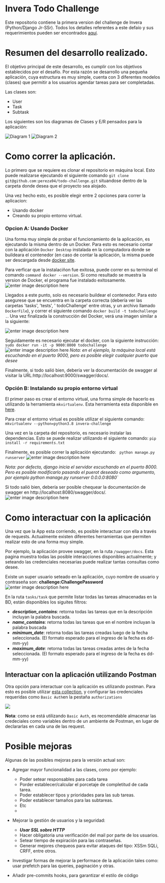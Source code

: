 
# Invera Todo Challenge

Este repositorio contiene la primera version del challenge de Invera (Python/Django Jr-SSr). Todos los detalles referentes a este defaío y sus requerimientos pueden ser encontrados [aquí](https://github.com/invera/todo-challenge?tab=readme-ov-file).

# Resumen del desarrollo realizado.
El objetivo principal de este desarrollo, es cumplir con los objetivos establecidos por el desafío. Por esta razón se desarrollo una pequeña aplicación, cuya estructura es muy simple, cuenta con 3 diferentes modelos (clases) que permitir a los usuarios agendar tareas para ser completadas.

Las clases son:

 - User
 - Task
 - Subtask

Los siguientes son los diagramas de Clases y E/R pensados para la aplicación:

![Diagram 1](https://raw.githubusercontent.com/pereza94/ImagesForReadmes/draft/Diagrama1.png)
![Diagram 2](https://raw.githubusercontent.com/pereza94/ImagesForReadmes/draft/Diagrama2.png)


# Como correr la aplicación.
Lo primero que se requiere es clonar el repositorio en máquina local. Esto puede realizarse ejecutando el siguiente comando `git clone git@github.com:pereza94/todo-challenge.git` situandose dentro de la carpeta donde desea que el proyecto sea alojado.

Una vez hecho esto, es posible elegir entre 2 opciones para correr la aplicacion:
* Usando docker
* Creando su propio entorno virtual.

### Opcion A: Usando Docker
Una forma muy simple de probar el funcionamiento de la aplicación, es ejecutando la misma dentro de un Docker. Para esto es necesario contar con la aplicación `Docker Desktop` instalada en la computadora donde se buildeara el contenedor (en caso de contar la aplicación, la misma puede ser descargada desde [docker site](https://www.docker.com/products/docker-desktop/#).

Para verficar que la instalaciñon fue exitosa, puede correr en su terminal el comando `command docker --version`. Si como resultado se muestra la version de Docker, el programa fue instalado exitosamente.
![enter image description here](https://raw.githubusercontent.com/pereza94/ImagesForReadmes/draft/docker_version.png?token=GHSAT0AAAAAACOYVBDTPXDGZCPSWUHIRJ7EZPHNKMQ)

Llegados a este punto, solo es necesario buildear el contenedor. Para esto asegurese que se encuentra en la carpeta correcta (debería ver las carpetas 'tasks', 'tests', ' todoChallenge' entre otras, y un archivo llamado `DockerFile`), y correr el siguiente comando `docker build -t todochallenge .`. Una vez finalizada la construcción del Docker, verá una imagen similar a la siguiente:

![enter image description here](https://raw.githubusercontent.com/pereza94/ImagesForReadmes/draft/docker_build.png?token=GHSAT0AAAAAACOYVBDS3YBN4OURILOUBBCSZPHOJQA)

Seguidamente es necesario ejecutar el docker, con la siguiente instrucción:
` sudo docker run -it -p 9000:8000 todochallenge`
![enter image description here](https://raw.githubusercontent.com/pereza94/ImagesForReadmes/draft/docker_running.png?token=GHSAT0AAAAAACOYVBDSKMTOS5K6XBZXIDWOZPHOIWQ)
*Nota: en el ejemplo, la máquina local está escuchando en el puerto 9000, pero es posible elegir cualquier puerto que desee*

Finalmente, si todo salió bien, debería ver la documentación de swagger al visitar la URL:http://localhost:9000/swagger/docs/.

### Opción B: Instalando su propio entorno virtual

El primer paso es crear el entorno virtual, una forma simple de hacerlo es utilizando la herramienta `mkvirtualenv`. Esta herramienta esta disponible en  [here](https://virtualenvwrapper-docs-es.readthedocs.io/es/latest/install.html).

Para crear el entorno virtual es posible utilizar el siguiente comando:
`mkvirtualenv --python=python3.8 invera-challenge`

Una vez en la carpeta del repositorio, es necesario instalar las dependencias. Esto se puede realizar utilizando el siguiente comando:
`pip install -r requirements.txt`

Finalmente, es posible correr la aplicación ejecutando:
` python manage.py runserver` 
![enter image description here](https://raw.githubusercontent.com/pereza94/ImagesForReadmes/draft/django-running-in-venv.png?token=GHSAT0AAAAAACOYVBDSQY4HOOUXBQ3IPWGKZPHPOCA)

*Nota: por defecto, django inicia el servidor escuchando en el puerto 8000. Pero es posible modificarlo pasando el puerot deseado como argumento, por ejemplo python manage.py runserver 0.0.0.0:8080`*

Si todo salió bien, debería ser posible chequear la documentación de swagger en http://localhost:8080/swagger/docs/.
![enter image description here](https://raw.githubusercontent.com/pereza94/ImagesForReadmes/draft/swagger-documentation.png?token=GHSAT0AAAAAACOYVBDSNPE7XZADIFDNOJA2ZPHPRGA)


# Como interactuar con la aplicación
Una vez que la App esta corriendo, es posible interactuar con ella a través de requests. Actualmente existen diferentes herramientas que permiten realizar esto de una forma muy simple.

Por ejemplo, la aplicación provee swagger, en la ruta `/swagger/docs`. Esta pagina muestra todas las posible interacciones disponibles actualmente; y seteando las credenciales necesarias puede realizar tantas consultas como desee.

Existe un super usuario seteado en la aplicación, cuyo nombre de usuario y contraseña son: **challenge:ChallengePassword**
 ![enter image description here](https://raw.githubusercontent.com/pereza94/ImagesForReadmes/draft/swagger-image.png)

En la ruta `tasks/task` que permite listar todas las tareas almacenadas en la BD, están disponibles los siguites filtros:

 - ***description_contains***: retorna todas las tareas que en la descripción incluyan la palabra buscada.
 - ***name_contains***: retorna todas las tareas que en el nombre incluyan la palabra buscada
 - ***minimum_date***: retorna todas las tareas creadas luego de la fecha seleccionada. (El formato esperado para el ingreso de la fecha es dd-mm-yy)
 - ***maximum_date***: retorna todas las tareas creadas antes de la fecha seleccionada. (El formato esperado para el ingreso de la fecha es dd-mm-yy)

## Interactuar con la aplicación utilizando Postman

Otra opción para interactuar con la aplicación es utilizando postman. Para esto es posible utilizar [esta collection](https://github.com/pereza94/ImagesForReadmes/blob/draft/TodoChallenge.postman_collection.json), y configurar las credenciales requeridas como `Basic Auth`en la pestaña `authorizations`

![](https://raw.githubusercontent.com/pereza94/ImagesForReadmes/draft/PostmanInstructions.png)

**Nota**: como se está utilizando `Basic Auth`, es recomendable almacenar las credeciales como variables dentro de un ambiente de Postman, en lugar de declararlas en cada una de las request.

 
# Posible mejoras
Algunas de las posibles mejoras para la versión actual son:

* Agregar mayor funcionalidad a las clases, como por ejemplo:
  	* Poder setear responsables para cada tarea
  	* Porder establecer/calcular el porcetaje de completitud de cada tarea.
  	* Poder establecer tipos y prioridades para las sub tareas.
  	* Poder establecer tamaños para las subtareas.
  	* Etc
  	* 
* Mejorar la gestión de usuarios y la seguridad:
  	* ***Usar SSL sobre HTTP***
  	* Hacer obligatoria una verificación del mail por parte de los usuarios.
  	* Setear tiempo de expiración para las contraseñas.
  	* Generar mejores chequeos para evitar ataques del tipo: XSSm SQLi, CRFF, entre otros.

* Investigar formas de mejorar la performace de la aplicación tales como: usar prefetch para las queries, paginación y otras.
* Añadir pre-commits hooks, para garantizar el estilo de código
